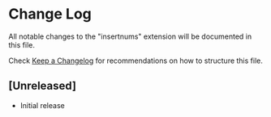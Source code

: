 # Change Log

All notable changes to the "insertnums" extension will be documented in this file.

Check [Keep a Changelog](http://keepachangelog.com/) for recommendations on how to structure this file.

## [Unreleased]

- Initial release